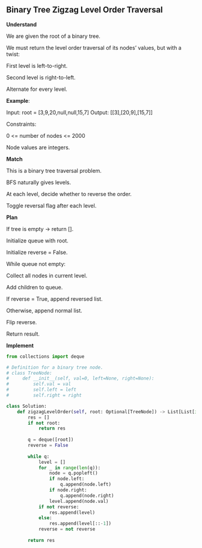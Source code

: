 ## Binary Tree Zigzag Level Order Traversal
**Understand**

We are given the root of a binary tree.

We must return the level order traversal of its nodes’ values, but with a twist:

First level is left-to-right.

Second level is right-to-left.

Alternate for every level.

**Example**:

Input: root = [3,9,20,null,null,15,7]
Output: [[3],[20,9],[15,7]]


Constraints:

0 <= number of nodes <= 2000

Node values are integers.

**Match**

This is a binary tree traversal problem.

BFS naturally gives levels.

At each level, decide whether to reverse the order.

Toggle reversal flag after each level.

**Plan**

If tree is empty → return [].

Initialize queue with root.

Initialize reverse = False.

While queue not empty:

Collect all nodes in current level.

Add children to queue.

If reverse = True, append reversed list.

Otherwise, append normal list.

Flip reverse.

Return result.

**Implement**
```py
from collections import deque

# Definition for a binary tree node.
# class TreeNode:
#     def __init__(self, val=0, left=None, right=None):
#         self.val = val
#         self.left = left
#         self.right = right

class Solution:
    def zigzagLevelOrder(self, root: Optional[TreeNode]) -> List[List[int]]:
        res = []
        if not root:
            return res
        
        q = deque([root])
        reverse = False
        
        while q:
            level = []
            for _ in range(len(q)):
                node = q.popleft()
                if node.left:
                    q.append(node.left)
                if node.right:
                    q.append(node.right)
                level.append(node.val)
            if not reverse:
                res.append(level)
            else:
                res.append(level[::-1])
            reverse = not reverse
        
        return res
```